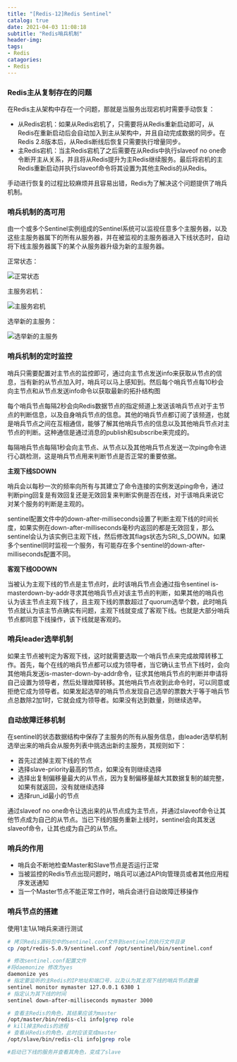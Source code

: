 ```yaml
---
title: "[Redis-12]Redis Sentinel"
catalog: true
date: 2021-04-03 11:08:18
subtitle: "Redis哨兵机制"
header-img:
tags:
- Redis
catagories:
- Redis
---
```


### Redis主从复制存在的问题

在Redis主从架构中存在一个问题，那就是当服务出现宕机时需要手动恢复：

- 从Redis宕机：如果从Redis宕机了，只需要将从Redis重新启动即可，从Redis在重新启动后会自动加入到主从架构中，并且自动完成数据的同步。在Redis 2.8版本后，从Redis断线后恢复只需要执行增量同步。
- 主Redis宕机：当主Redis宕机了之后需要在从Redis中执行slaveof no one命令断开主从关系，并且将从Redis提升为主Redis继续服务。最后将宕机的主Redis重新启动并执行slaveof命令将其设置为其他主Redis的从Redis。

手动进行恢复的过程比较麻烦并且容易出错，Redis为了解决这个问题提供了哨兵机制。

### 哨兵机制的高可用

由一个或多个Sentinel实例组成的Sentinel系统可以监视任意多个主服务器，以及这些主服务器属下的所有从服务器，并在被监视的主服务器进入下线状态时，自动将下线主服务器属下的某个从服务器升级为新的主服务器。

正常状态：

![正常状态](sentinel-1.png)

主服务宕机：

![主服务宕机](sentinel-2.png)

选举新的主服务：

![选举新的主服务](sentinel-3.png)

### 哨兵机制的定时监控

哨兵只需要配置对主节点的监控即可，通过向主节点发送info来获取从节点的信息，当有新的从节点加入时，哨兵可以马上感知到。然后每个哨兵节点每10秒会向主节点和从节点发送info命令以获取最新的拓扑结构图

每个哨兵节点每隔2秒会向Redis数据节点的指定频道上发送该哨兵节点对于主节点的判断信息，以及自身哨兵节点的信息。其他的哨兵节点都订阅了该频道，也就是哨兵节点之间在互相通信，能够了解其他哨兵节点的信息以及其他哨兵节点对主节点的判断。这种通信是通过消息的publish和subscribe来完成的。

每隔哨兵节点每隔1秒会向主节点、从节点以及其他哨兵节点发送一次ping命令进行心跳检测，这是哨兵节点用来判断节点是否正常的重要依据。

**主观下线SDOWN**

哨兵会以每秒一次的频率向所有与其建立了命令连接的实例发送ping命令，通过判断ping回复是有效回复还是无效回复来判断实例是否在线，对于该哨兵来说它对某个服务的判断是主观的。

sentinel配置文件中的down-after-milliseconds设置了判断主观下线的时间长度，如果实例在down-after-milliseconds毫秒内返回的都是无效回复，那么sentinel会认为该实例已主观下线，然后修改其flags状态为SRI_S_DOWN。如果多个sentinel同时监视一个服务，有可能存在多个sentinel的down-after-milliseconds配置不同。

**客观下线ODOWN**

当被认为主观下线的节点是主节点时，此时该哨兵节点会通过指令sentinel is-masterdown-by-addr寻求其他哨兵节点对该主节点的判断，如果其他的哨兵也认为该主节点主观下线了，且主观下线的票数超过了quorum选举个数，此时哨兵节点就认为该主节点确实有问题，主观下线就变成了客观下线。也就是大部分哨兵节点都同意下线操作，该下线就是客观的。

### 哨兵leader选举机制

如果主节点被判定为客观下线，这时就需要选取一个哨兵节点来完成故障转移工作。首先，每个在线的哨兵节点都可以成为领导者，当它确认主节点下线时，会向其他哨兵发送is-master-down-by-addr命令，征求其他哨兵节点的判断并申请将自己设置为领导者，然后处理故障转移。其他哨兵节点收到此命令时，可以同意或拒绝它成为领导者。如果发起选举的哨兵节点发现自己选举的票数大于等于哨兵节点总数除2加1时，它就会成为领导者。如果没有达到数量，则继续选举。

### 自动故障迁移机制

在sentinel的状态数据结构中保存了主服务的所有从服务信息，由leader选举机制选举出来的哨兵会从服务列表中挑选出新的主服务，其规则如下：

- 首先过滤掉主观下线的节点
- 选择slave-priority最高的节点，如果没有则继续选择
- 选择出复制偏移量最大的从节点，因为复制偏移量越大其数据复制的越完整，如果有就返回，没有就继续选择
- 选择run_id最小的节点

通过slaveof no one命令让选出来的从节点成为主节点，并通过slaveof命令让其他节点成为自己的从节点。当已下线的服务重新上线时，sentinel会向其发送slaveof命令，让其也成为自己的从节点。

### 哨兵的作用

- 哨兵会不断地检查Master和Slave节点是否运行正常
- 当被监控的Redis节点出现问题时，哨兵可以通过API向管理员或者其他应用程序发送通知
- 当一个Master节点不能正常工作时，哨兵会进行自动故障迁移操作

### 哨兵节点的搭建

使用1主1从1哨兵来进行测试

```bash
# 拷贝Redis源码包中的sentinel.conf文件到sentinel的执行文件目录
cp /opt/redis-5.0.9/sentinel.conf /opt/sentinel/bin/sentinel.conf

# 修改sentinel.conf配置文件
#将daemonize 修改为yes
daemonize yes
# 指定要监听的主Redis的IP地址和端口号，以及认为其主观下线的哨兵节点数量
sentinel monitor mymaster 127.0.0.1 6380 1
# 指定认为其下线的时间
sentinel down-after-milliseconds mymaster 3000

# 查看主Redis的角色，其结果应该为master
/opt/master/bin/redis-cli info|grep role
# kill掉主Redis的进程
# 查看从Redis的角色，此时应该变成master
/opt/slave/bin/redis-cli info|grep role

#启动已下线的服务并查看其角色，变成了slave
```

